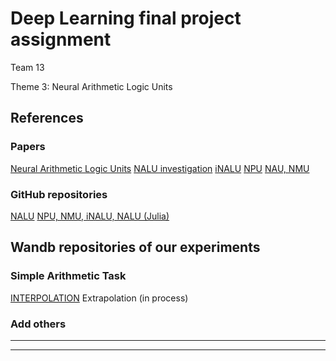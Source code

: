 
# Deep Learning final project assignment

Team 13

Theme 3: Neural Arithmetic Logic Units 

## References

### Papers
[Neural Arithmetic Logic Units](https://arxiv.org/pdf/1808.00508.pdf)
[NALU investigation](https://github.com/FrederikWarburg/latent_disagreement)
[iNALU](https://arxiv.org/pdf/2003.07629v1.pdf)
[NPU](https://arxiv.org/pdf/2006.01681.pdf)
[NAU, NMU](https://openreview.net/pdf?id=H1gNOeHKPS)

### GitHub repositories
[NALU](https://github.com/kevinzakka/NALU-pytorch)
[NPU, NMU, iNALU, NALU (Julia)](https://github.com/nmheim/NeuralArithmetic.jl)

## Wandb repositories of our experiments

### Simple Arithmetic Task
[INTERPOLATION](https://wandb.ai/galmitr/INTERPOLATION)
Extrapolation (in process)

### Add others
---
---